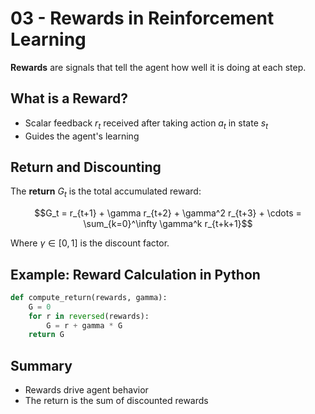 # 03 - Rewards in Reinforcement Learning

**Rewards** are signals that tell the agent how well it is doing at each step.

## What is a Reward?

- Scalar feedback $`r_t`$ received after taking action $`a_t`$ in state $`s_t`$
- Guides the agent's learning

## Return and Discounting

The **return** $`G_t`$ is the total accumulated reward:

```math
G_t = r_{t+1} + \gamma r_{t+2} + \gamma^2 r_{t+3} + \cdots = \sum_{k=0}^\infty \gamma^k r_{t+k+1}
```
Where $`\gamma \in [0,1]`$ is the discount factor.

## Example: Reward Calculation in Python

```python
def compute_return(rewards, gamma):
    G = 0
    for r in reversed(rewards):
        G = r + gamma * G
    return G
```

## Summary
- Rewards drive agent behavior
- The return is the sum of discounted rewards 